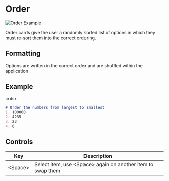 # Order

![Order Example](https://user-images.githubusercontent.com/25432120/222114913-9e3827af-7293-4d5d-8a1c-8c8b7f6fe232.gif)

Order cards give the user a randomly sorted list of options in which they must
re-sort them into the correct ordering.

## Formatting

Options are written in the correct order and are shuffled within the application

## Example

```md
order

# Order the numbers from largest to smallest
1. 100000
2. 4235
3. 23
4. 6
```

## Controls

| Key     | Description         |
|---------|---------------------|
| \<Space\> | Select item, use \<Space\> again on another item to swap them |
